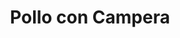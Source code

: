 ---
title: Pollo con Campera
categories: Animación
type: Web
client: Emprendimiento personal
description: "Animación realizada por Finoli Films y Leguleyo (Mario González) emitida en el evento Club Media Fest (Buenos Aiers, Argentina 2015) y en Canal U (2012-2015)"
video_url: https://www.youtube.com/embed/X85QlpFMScs?autoplay=1&showinfo=0&rel=0
---